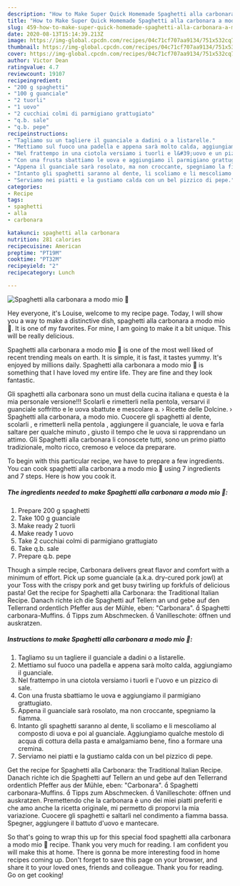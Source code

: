 ```yaml
---
description: "How to Make Super Quick Homemade Spaghetti alla carbonara a modo mio 🌷"
title: "How to Make Super Quick Homemade Spaghetti alla carbonara a modo mio 🌷"
slug: 459-how-to-make-super-quick-homemade-spaghetti-alla-carbonara-a-modo-mio
date: 2020-08-13T15:14:39.213Z
image: https://img-global.cpcdn.com/recipes/04c71cf707aa9134/751x532cq70/spaghetti-alla-carbonara-a-modo-mio-🌷-recipe-main-photo.jpg
thumbnail: https://img-global.cpcdn.com/recipes/04c71cf707aa9134/751x532cq70/spaghetti-alla-carbonara-a-modo-mio-🌷-recipe-main-photo.jpg
cover: https://img-global.cpcdn.com/recipes/04c71cf707aa9134/751x532cq70/spaghetti-alla-carbonara-a-modo-mio-🌷-recipe-main-photo.jpg
author: Victor Dean
ratingvalue: 4.7
reviewcount: 19107
recipeingredient:
- "200 g spaghetti"
- "100 g guanciale"
- "2 tuorli"
- "1 uovo"
- "2 cucchiai colmi di parmigiano grattugiato"
- "q.b. sale"
- "q.b. pepe"
recipeinstructions:
- "Tagliamo su un tagliere il guanciale a dadini o a listarelle."
- "Mettiamo sul fuoco una padella e appena sarà molto calda, aggiungiamo il guanciale."
- "Nel frattempo in una ciotola versiamo i tuorli e l&#39;uovo e un pizzico di sale."
- "Con una frusta sbattiamo le uova e aggiungiamo il parmigiano grattugiato."
- "Appena il guanciale sarà rosolato, ma non croccante, spegniamo la fiamma."
- "Intanto gli spaghetti saranno al dente, li scoliamo e li mescoliamo al composto di uova e poi al guanciale. Aggiungiamo qualche mestolo di acqua di cottura della pasta e amalgamiamo bene, fino a formare una cremina."
- "Serviamo nei piatti e la gustiamo calda con un bel pizzico di pepe."
categories:
- Recipe
tags:
- spaghetti
- alla
- carbonara

katakunci: spaghetti alla carbonara 
nutrition: 281 calories
recipecuisine: American
preptime: "PT19M"
cooktime: "PT32M"
recipeyield: "2"
recipecategory: Lunch

---
```



![Spaghetti alla carbonara a modo mio 🌷](https://img-global.cpcdn.com/recipes/04c71cf707aa9134/751x532cq70/spaghetti-alla-carbonara-a-modo-mio-🌷-recipe-main-photo.jpg)

Hey everyone, it's Louise, welcome to my recipe page. Today, I will show you a way to make a distinctive dish, spaghetti alla carbonara a modo mio 🌷. It is one of my favorites. For mine, I am going to make it a bit unique. This will be really delicious.

Spaghetti alla carbonara a modo mio 🌷 is one of the most well liked of recent trending meals on earth. It is simple, it is fast, it tastes yummy. It's enjoyed by millions daily. Spaghetti alla carbonara a modo mio 🌷 is something that I have loved my entire life. They are fine and they look fantastic.

Gli spaghetti alla carbonara sono un must della cucina italiana e questa è la mia personale versione!!! Scolarli e rimetterli nella pentola, versarvi il guanciale soffritto e le uova sbattute e mescolare a. › Ricette delle Dolcine. › Spaghetti alla carbonara, a modo mio. Cuocere gli spaghetti al dente, scolarli , e rimetterli nella pentola , aggiungere il guanciale, le uova e farla saltare per qualche minuto , giusto il tempo che le uova si rapprendano un attimo. Gli Spaghetti alla carbonara li conoscete tutti, sono un primo piatto tradizionale, molto ricco, cremoso e veloce da preparare.


To begin with this particular recipe, we have to prepare a few ingredients. You can cook spaghetti alla carbonara a modo mio 🌷 using 7 ingredients and 7 steps. Here is how you cook it.

<!--inarticleads1-->

##### The ingredients needed to make Spaghetti alla carbonara a modo mio 🌷:

1. Prepare 200 g spaghetti
1. Take 100 g guanciale
1. Make ready 2 tuorli
1. Make ready 1 uovo
1. Take 2 cucchiai colmi di parmigiano grattugiato
1. Take q.b. sale
1. Prepare q.b. pepe


Though a simple recipe, Carbonara delivers great flavor and comfort with a minimum of effort. Pick up some guanciale (a.k.a. dry-cured pork jowl) at your Toss with the crispy pork and get busy twirling up forkfuls of delicious pasta! Get the recipe for Spaghetti alla Carbonara: the Traditional Italian Recipe. Danach richte ich die Spaghetti auf Tellern an und gebe auf den Tellerrand ordentlich Pfeffer aus der Mühle, eben: &#34;Carbonara&#34;.  Spaghetti carbonara-Muffins.  Tipps zum Abschmecken.  Vanilleschote: öffnen und auskratzen. 

<!--inarticleads2-->

##### Instructions to make Spaghetti alla carbonara a modo mio 🌷:

1. Tagliamo su un tagliere il guanciale a dadini o a listarelle.
1. Mettiamo sul fuoco una padella e appena sarà molto calda, aggiungiamo il guanciale.
1. Nel frattempo in una ciotola versiamo i tuorli e l&#39;uovo e un pizzico di sale.
1. Con una frusta sbattiamo le uova e aggiungiamo il parmigiano grattugiato.
1. Appena il guanciale sarà rosolato, ma non croccante, spegniamo la fiamma.
1. Intanto gli spaghetti saranno al dente, li scoliamo e li mescoliamo al composto di uova e poi al guanciale. Aggiungiamo qualche mestolo di acqua di cottura della pasta e amalgamiamo bene, fino a formare una cremina.
1. Serviamo nei piatti e la gustiamo calda con un bel pizzico di pepe.


Get the recipe for Spaghetti alla Carbonara: the Traditional Italian Recipe. Danach richte ich die Spaghetti auf Tellern an und gebe auf den Tellerrand ordentlich Pfeffer aus der Mühle, eben: &#34;Carbonara&#34;.  Spaghetti carbonara-Muffins.  Tipps zum Abschmecken.  Vanilleschote: öffnen und auskratzen. Premettendo che la carbonara è uno dei miei piatti preferiti e che amo anche la ricetta originale, mi permetto di proporvi la mia variazione. Cuocere gli spaghetti e saltarli nel condimento a fiamma bassa. Spegner, aggiungere il battuto d&#39;uovo e mantecare. 

So that's going to wrap this up for this special food spaghetti alla carbonara a modo mio 🌷 recipe. Thank you very much for reading. I am confident you will make this at home. There is gonna be more interesting food in home recipes coming up. Don't forget to save this page on your browser, and share it to your loved ones, friends and colleague. Thank you for reading. Go on get cooking!
